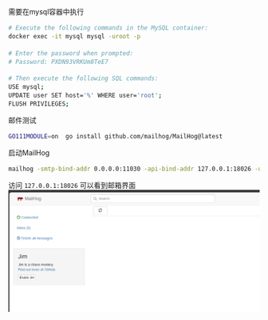 需要在mysql容器中执行
```bash
# Execute the following commands in the MySQL container:
docker exec -it mysql mysql -uroot -p

# Enter the password when prompted:
# Password: PXDN93VRKUm8TeE7

# Then execute the following SQL commands:
USE mysql;
UPDATE user SET host='%' WHERE user='root';
FLUSH PRIVILEGES;
```

邮件测试
```bash
GO111MODULE=on  go install github.com/mailhog/MailHog@latest
```
启动MailHog
```bash
mailhog -smtp-bind-addr 0.0.0.0:11030 -api-bind-addr 127.0.0.1:18026 -ui-bind-addr 127.0.0.1:18026 
```
访问 ` 127.0.0.1:18026 ` 可以看到邮箱界面![alt text](image.png) 